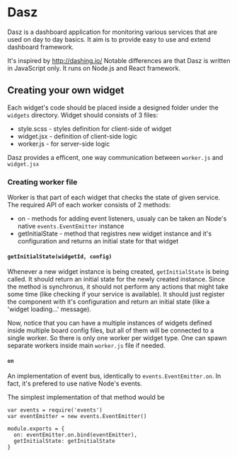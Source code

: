 # Dasz

Dasz is a dashboard application for monitoring various services that are used on day to day basics.
It aim is to provide easy to use and extend dashboard framework.

It's inspired by http://dashing.io/
Notable differences are that Dasz is written in JavaScript only. It runs on Node.js and React framework.

## Creating your own widget

Each widget's code should be placed inside a designed folder under the `widgets` directory.
Widget should consists of 3 files:

* style.scss - styles definition for client-side of widget
* widget.jsx - definition of client-side logic
* worker.js - for server-side logic

Dasz provides a efficent, one way communication between `worker.js` and `widget.jsx`

### Creating worker file

Worker is that part of each widget that checks the state of given service. 
The required API of each worker consists of 2 methods:

* on - methods for adding event listeners, usualy can be taken an Node's native `events.EventEmitter` instance
* getInitialState - method that registres new widget instance and it's configuration and returns an initial state for that widget

#### `getInitialState(widgetId, config)`

Whenever a new widget instance is being created, `getInitialState` is being called. It should return an initial state for the newly created instance. Since the method is synchronus, it should not perform any actions that might take some time (like checking if your service is available). It should just register the component with it's configuration and return an initial state (like a 'widget loading...' message). 

Now, notice that you can have a multiple instances of widgets defined inside multiple board config files, but all of them will be connected to a single worker. So there is only one worker per widget type. One can spawn separate workers inside main `worker.js` file if needed. 

#### `on`

An implementation of event bus, identically to `events.EventEmitter.on`. In fact, it's prefered to use native Node's events.

The simplest implementation of that method would be

    var events = require('events')
    var eventEmitter = new events.EventEmitter()
    
    module.exports = {
      on: eventEmitter.on.bind(eventEmitter),
      getInitialState: getInitialState
    }

